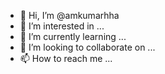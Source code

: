 - 👋 Hi, I’m @amkumarhha
- 👀 I’m interested in ...
- 🌱 I’m currently learning ...
- 💞️ I’m looking to collaborate on ...
- 📫 How to reach me ...

<!---
amkumarhha/amkumarhha is a ✨ special ✨ repository because its `README.md` (this file) appears on your GitHub profile.
You can click the Preview link to take a look at your changes.
--->
